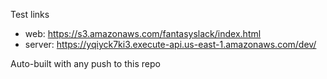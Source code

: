 Test links

- web: https://s3.amazonaws.com/fantasyslack/index.html
- server: https://yqiyck7ki3.execute-api.us-east-1.amazonaws.com/dev/

Auto-built with any push to this repo
